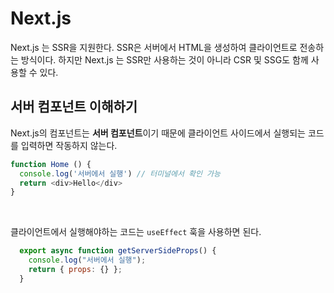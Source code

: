 # Next.js
Next.js 는 SSR을 지원한다.
SSR은 서버에서 HTML을 생성하여 클라이언트로 전송하는 방식이다.
하지만 Next.js 는 SSR만 사용하는 것이 아니라 CSR 및 SSG도 함께 사용할 수 있다.

## 서버 컴포넌트 이해하기
Next.js의 컴포넌트는 **서버 컴포넌트**이기 때문에 클라이언트 사이드에서 실행되는 코드를 입력하면 작동하지 않는다.<br/>

```javascript
function Home () {
  console.log('서버에서 실행') // 터미널에서 확인 가능
  return <div>Hello</div>
}
```
<br/>

클라이언트에서 실행해야하는 코드는 `useEffect` 훅을 사용하면 된다.<br/>
```javascript
  export async function getServerSideProps() {
    console.log("서버에서 실행");
    return { props: {} };
  }
```


